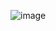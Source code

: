 ![image](https://user-images.githubusercontent.com/104474689/199913047-f8abe9a5-ccb6-41a6-9572-9fb31532172d.png)
